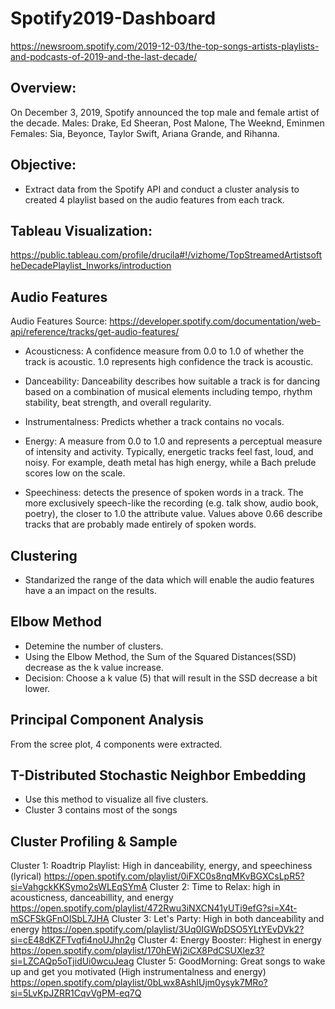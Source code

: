 # Spotify2019-Dashboard
https://newsroom.spotify.com/2019-12-03/the-top-songs-artists-playlists-and-podcasts-of-2019-and-the-last-decade/

Overview: 
--
On December 3, 2019, Spotify announced the top male and female artist of the decade. 
Males: Drake, Ed Sheeran, Post Malone, The Weeknd, Eminmen
Females: Sia, Beyonce, Taylor Swift, Ariana Grande, and Rihanna. 

Objective:
-- 
- Extract data from the Spotify API and conduct a cluster analysis to created 4 playlist based on the audio features from each track. 

Tableau Visualization: 
--
https://public.tableau.com/profile/drucila#!/vizhome/TopStreamedArtistsoftheDecadePlaylist_Inworks/introduction

Audio Features
---
Audio Features Source: https://developer.spotify.com/documentation/web-api/reference/tracks/get-audio-features/

- Acousticness: 	A confidence measure from 0.0 to 1.0 of whether the track is acoustic. 1.0 represents high confidence the track is acoustic. 

- Danceability: Danceability describes how suitable a track is for dancing based on a combination of musical elements including tempo, rhythm stability, beat strength, and overall regularity.

- Instrumentalness:	Predicts whether a track contains no vocals. 

- Energy: A measure from 0.0 to 1.0 and represents a perceptual measure of intensity and activity. Typically, energetic tracks feel fast, loud, and noisy. For example, death metal has high energy, while a Bach prelude scores low on the scale.

- Speechiness: detects the presence of spoken words in a track. The more exclusively speech-like the recording (e.g. talk show, audio book, poetry), the closer to 1.0 the attribute value. Values above 0.66 describe tracks that are probably made entirely of spoken words.

Clustering
--
- Standarized the range of the data which will enable the audio features have a an impact on the results.

Elbow Method 
--
- Detemine the number of clusters. 
- Using the Elbow Method, the Sum of the Squared Distances(SSD) decrease as the k value increase. 
- Decision: Choose a k value (5) that will result in the SSD decrease a bit lower.

Principal Component Analysis 
--
From the scree plot, 4 components were extracted. 

T-Distributed Stochastic Neighbor Embedding
--
- Use this method to visualize all five clusters. 
- Cluster 3 contains most of the songs

Cluster Profiling & Sample
-- 
Cluster 1: Roadtrip Playlist: High in danceability, energy, and speechiness (lyrical)
https://open.spotify.com/playlist/0iFXC0s8nqMKvBGXCsLpR5?si=VahgckKKSymo2sWLEqSYmA
Cluster 2: Time to Relax: high in acousticness, danceabillity, and energy
https://open.spotify.com/playlist/472Rwu3iNXCN41yUTi9efG?si=X4t-mSCFSkGFnOISbL7JHA
Cluster 3: Let's Party: High in both danceability and energy
https://open.spotify.com/playlist/3Uq0IGWpDSO5YLtYEvDVk2?si=cE48dKZFTvqfi4noUJhn2g
Cluster 4: Energy Booster: Highest in energy
https://open.spotify.com/playlist/170hEWj2iCX8PdCSUXlez3?si=LZCAQp5oTjidUi0wcuJeag
Cluster 5: GoodMorning: Great songs to wake up and get you motivated (High instrumentalness and energy)
https://open.spotify.com/playlist/0bLwx8AshIUjm0ysyk7MRo?si=5LvKpJZRR1CqvVgPM-eq7Q







